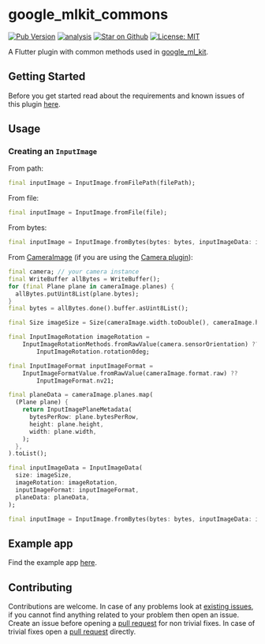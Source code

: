 # google\_mlkit\_commons

[![Pub Version](https://img.shields.io/pub/v/google_mlkit_commons)](https://pub.dev/packages/google_mlkit_commons)
[![analysis](https://github.com/bharat-biradar/Google-Ml-Kit-plugin/actions/workflows/flutter.yml/badge.svg)](https://github.com/bharat-biradar/Google-Ml-Kit-plugin/actions)
[![Star on Github](https://img.shields.io/github/stars/bharat-biradar/Google-Ml-Kit-plugin.svg?style=flat&logo=github&colorB=deeppink&label=stars)](https://github.com/bharat-biradar/Google-Ml-Kit-plugin)
[![License: MIT](https://img.shields.io/badge/license-MIT-purple.svg)](https://opensource.org/licenses/MIT)

A Flutter plugin with common methods used in [google\_ml\_kit](https://github.com/bharat-biradar/Google-Ml-Kit-plugin).

## Getting Started

Before you get started read about the requirements and known issues of this plugin [here](https://github.com/bharat-biradar/Google-Ml-Kit-plugin#requirements).

## Usage

### Creating an `InputImage`

From path:

```dart
final inputImage = InputImage.fromFilePath(filePath);
```

From file:

```dart
final inputImage = InputImage.fromFile(file);
```

From bytes:

```dart
final inputImage = InputImage.fromBytes(bytes: bytes, inputImageData: inputImageData);
```

From [CameraImage](https://pub.dev/documentation/camera/latest/camera/CameraImage-class.html) (if you are using the [Camera plugin](https://pub.dev/packages/camera)):

```dart
final camera; // your camera instance
final WriteBuffer allBytes = WriteBuffer();
for (final Plane plane in cameraImage.planes) {
  allBytes.putUint8List(plane.bytes);
}
final bytes = allBytes.done().buffer.asUint8List();

final Size imageSize = Size(cameraImage.width.toDouble(), cameraImage.height.toDouble());

final InputImageRotation imageRotation =
    InputImageRotationMethods.fromRawValue(camera.sensorOrientation) ??
        InputImageRotation.rotation0deg;

final InputImageFormat inputImageFormat =
    InputImageFormatValue.fromRawValue(cameraImage.format.raw) ??
        InputImageFormat.nv21;

final planeData = cameraImage.planes.map(
  (Plane plane) {
    return InputImagePlaneMetadata(
      bytesPerRow: plane.bytesPerRow,
      height: plane.height,
      width: plane.width,
    );
  },
).toList();

final inputImageData = InputImageData(
  size: imageSize,
  imageRotation: imageRotation,
  inputImageFormat: inputImageFormat,
  planeData: planeData,
);

final inputImage = InputImage.fromBytes(bytes: bytes, inputImageData: inputImageData);
```

## Example app

Find the example app [here](https://github.com/bharat-biradar/Google-Ml-Kit-plugin/tree/master/packages/google_ml_kit/example).

## Contributing

Contributions are welcome.
In case of any problems look at [existing issues](https://github.com/bharat-biradar/Google-Ml-Kit-plugin/issues), if you cannot find anything related to your problem then open an issue.
Create an issue before opening a [pull request](https://github.com/bharat-biradar/Google-Ml-Kit-plugin/pulls) for non trivial fixes.
In case of trivial fixes open a [pull request](https://github.com/bharat-biradar/Google-Ml-Kit-plugin/pulls) directly.
